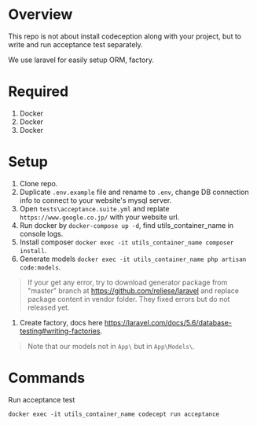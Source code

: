 # Overview

This repo is not about install codeception along with your project, but to write and run acceptance test separately.

We use laravel for easily setup ORM, factory.

# Required

1. Docker
1. Docker
1. Docker

# Setup

1. Clone repo.
1. Duplicate ```.env.example``` file and rename to ```.env```, change DB connection info to connect to your website's mysql server.
1. Open ```tests\acceptance.suite.yml``` and replate ```https://www.google.co.jp/``` with your website url.
1. Run docker by ```docker-compose up -d```, find utils_container_name in console logs.
1. Install composer ```docker exec -it utils_container_name composer install```.
1. Generate models ```docker exec -it utils_container_name php artisan code:models```.
> If your get any error, try to download generator package from "master" branch at https://github.com/reliese/laravel and replace package content in vendor folder. They fixed errors but do not released yet.
1. Create factory, docs here https://laravel.com/docs/5.6/database-testing#writing-factories.
> Note that our models not in ```App\``` but in ```App\Models\```.

# Commands

Run acceptance test
```
docker exec -it utils_container_name codecept run acceptance
```
